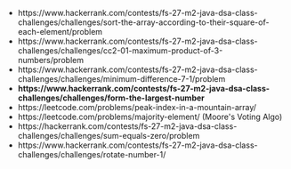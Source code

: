 <ul>
  <li>
    https://www.hackerrank.com/contests/fs-27-m2-java-dsa-class-challenges/challenges/sort-the-array-according-to-their-square-of-each-element/problem
  </li>
  <li>
    https://www.hackerrank.com/contests/fs-27-m2-java-dsa-class-challenges/challenges/cc2-01-maximum-product-of-3-numbers/problem
  </li>
  <li>
    https://www.hackerrank.com/contests/fs-27-m2-java-dsa-class-challenges/challenges/minimum-difference-7-1/problem
  </li>
  <li>
    <b>
      https://www.hackerrank.com/contests/fs-27-m2-java-dsa-class-challenges/challenges/form-the-largest-number
    </b>
  </li>
  <li>
    https://leetcode.com/problems/peak-index-in-a-mountain-array/
  </li>
  <li>
    https://leetcode.com/problems/majority-element/ (Moore's Voting Algo)
  </li>
  <li>
    https://hackerrank.com/contests/fs-27-m2-java-dsa-class-challenges/challenges/sum-equals-zero/problem
  </li>
  <li>
    https://www.hackerrank.com/contests/fs-27-m2-java-dsa-class-challenges/challenges/rotate-number-1/
  </li>
</ul>
